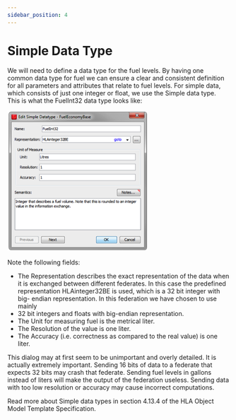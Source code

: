 ```yaml
---
sidebar_position: 4
---
```


# Simple Data Type

We will need to define a data type for the fuel levels. By having one common data type for fuel we can ensure a clear and consistent definition for all parameters and attributes that relate to fuel levels. For simple data, which consists of just one integer or float, we use the Simple data type. This is what the FuelInt32 data type looks like:

![The FuelInt32 Simple data type](img/fuelint32.png)

Note the following fields:
- The Representation describes the exact representation of the data when it is exchanged between different federates. In this case the predefined representation HLAinteger32BE is used, which is a 32 bit integer with big- endian representation. In this federation we have chosen to use mainly
- 32 bit integers and floats with big-endian representation.
- The Unit for measuring fuel is the metrical liter.
- The Resolution of the value is one liter.
- The Accuracy (i.e. correctness as compared to the real value) is one liter.

This dialog may at first seem to be unimportant and overly detailed. It is actually extremely important. Sending 16 bits of data to a federate that expects 32 bits may crash that federate. Sending fuel levels in gallons instead of liters will make the output of the federation useless. Sending data with too low resolution or accuracy may cause incorrect computations. 

Read more about Simple data types in section 4.13.4 of the HLA Object Model Template Specification.